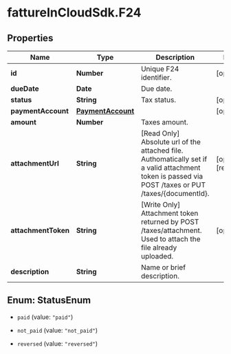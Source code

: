 # fattureInCloudSdk.F24

## Properties

Name | Type | Description | Notes
------------ | ------------- | ------------- | -------------
**id** | **Number** | Unique F24 identifier. | [optional] 
**dueDate** | **Date** | Due date. | 
**status** | **String** | Tax status. | [optional] 
**paymentAccount** | [**PaymentAccount**](PaymentAccount.md) |  | [optional] 
**amount** | **Number** | Taxes amount. | 
**attachmentUrl** | **String** | [Read Only] Absolute url of the attached file. Authomatically set if a valid attachment token is passed via POST /taxes or PUT /taxes/{documentId}. | [optional] [readonly] 
**attachmentToken** | **String** | [Write Only] Attachment token returned by POST /taxes/attachment. Used to attach the file already uploaded. | [optional] 
**description** | **String** | Name or brief description. | 



## Enum: StatusEnum


* `paid` (value: `"paid"`)

* `not_paid` (value: `"not_paid"`)

* `reversed` (value: `"reversed"`)




